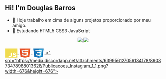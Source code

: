 ## Hi! I'm Douglas Barros

- 🔭 Hoje trabalho em cima de alguns projetos proporcionado por meu amigo.
- 🌱 Estudando HTML5 CSS3 JavaScript 
<div align="center">
  <a href="https://github.com/dgbarros">
  <img height="180em" src="https://github-readme-stats.vercel.app/api?username=dgbarros&show_icons=true&theme=dark&include_all_commits=true&count_private=true"/>
  <img height="180em" src="https://github-readme-stats.vercel.app/api/top-langs/?username=dgbarros&layout=compact&langs_count=7&theme=dark"/>
</div>

<div style="display: inline_block"><br>
  <img align="center" alt="dgbarros-Js" height="30" width="40" src="https://raw.githubusercontent.com/devicons/devicon/master/icons/javascript/javascript-plain.svg">
  <img align="center" alt="dgbarros-HTML" height="30" width="40" src="https://raw.githubusercontent.com/devicons/devicon/master/icons/html5/html5-original.svg">
  <img align="center" alt="dgbarros-CSS" height="30" width="40" src="https://raw.githubusercontent.com/devicons/devicon/master/icons/css3/css3-original.svg">
  <" src="https://media.discordapp.net/attachments/639956127056134178/890373478988013628/Publicacoes_Instagram_1_1.png?width=676&height=676">
</div>
